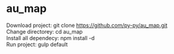 # au_map

Download project: git clone https://github.com/py-py/au_map.git <br />
Change directorey: cd au_map <br />
Install all dependecy: npm install -d <br />
Run project: gulp default <br />

